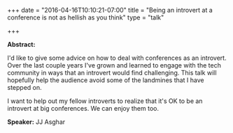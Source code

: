 +++
date = "2016-04-16T10:10:21-07:00"
title = "Being an introvert at a conference is not as hellish as you think"
type = "talk"

+++

**Abstract:**

I'd like to give some advice on how to deal with conferences as an introvert.
Over the last couple years I've grown and learned to engage with the tech community
in ways that an introvert would find challenging. This talk will hopefully help
the audience avoid some of the landmines that I have stepped on.

I want to help out my fellow introverts to realize that it's OK to be an introvert
at big conferences. We can enjoy them too.

**Speaker:** JJ Asghar
